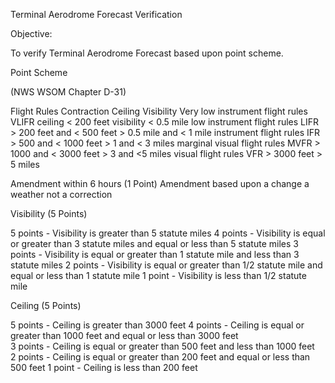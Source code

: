 Terminal Aerodrome Forecast Verification 


Objective:

To verify Terminal Aerodrome Forecast based upon point scheme.  

Point Scheme

(NWS WSOM Chapter D-31)

Flight Rules	Contraction	Ceiling	Visibility
Very low instrument flight rules	VLIFR ceiling	< 200 feet	visibility < 0.5 mile
low instrument flight rules	LIFR	> 200 feet and < 500 feet	> 0.5 mile and < 1 mile
instrument flight rules	IFR	> 500 and < 1000 feet	> 1 and < 3 miles
marginal visual flight rules	MVFR	> 1000 and < 3000 feet	> 3 and <5 miles
visual flight rules	VFR	> 3000 feet	> 5 miles


Amendment within 6 hours (1 Point)
Amendment based upon a change a weather not a correction 

Visibility (5 Points)

5 points - Visibility is greater than 5 statute miles 
4 points - Visibility is equal or greater than 3 statute miles and equal or less than 5 statute miles 
3 points - Visibility is equal or greater than 1 statute mile and less than 3 statute miles 
2 points - Visibility is equal or greater than 1/2 statute mile and equal or less than 1 statute mile 
1 point - Visibility is less than 1/2 statute mile

Ceiling (5 Points) 

5 points - Ceiling is greater than 3000 feet 
4 points - Ceiling is equal or greater than 1000 feet and equal or less than 3000 feet  
3 points - Ceiling is equal or greater than 500 feet and less than 1000 feet  
2 points - Ceiling is equal or greater than 200 feet and equal or less than 500 feet 
1 point - Ceiling is less than 200 feet 

